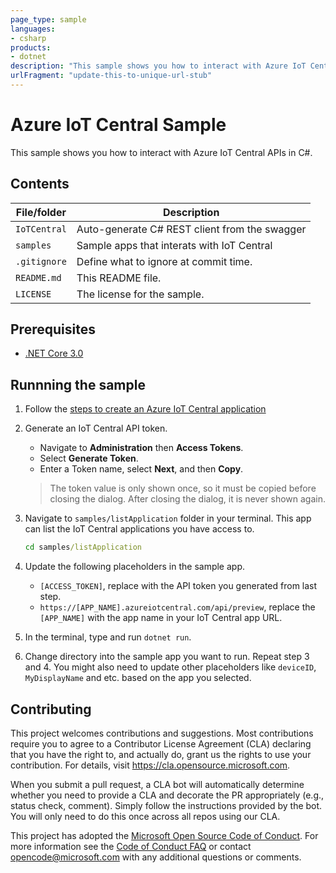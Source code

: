 ```yaml
---
page_type: sample
languages:
- csharp
products:
- dotnet
description: "This sample shows you how to interact with Azure IoT Central APIs"
urlFragment: "update-this-to-unique-url-stub"
---
```


# Azure IoT Central Sample
This sample shows you how to interact with Azure IoT Central APIs in C#.

## Contents

| File/folder       | Description                                |
|-------------------|--|
| `IoTCentral`      | Auto-generate C# REST client from the swagger|
| `samples`         | Sample apps that interats with IoT Central   |
| `.gitignore`      | Define what to ignore at commit time.        |
| `README.md`       | This README file.                            |
| `LICENSE`         | The license for the sample.                  |

## Prerequisites

- [.NET Core 3.0](https://dotnet.microsoft.com/download)

## Runnning the sample

1. Follow the [steps to create an Azure IoT Central application](https://docs.microsoft.com/azure/iot-central/core/quick-deploy-iot-central)

2. Generate an IoT Central API token.
    - Navigate to **Administration** then **Access Tokens**.
    - Select **Generate Token**.
    - Enter a Token name, select **Next**, and then **Copy**.
    > The token value is only shown once, so it must be copied before closing the dialog. After closing the dialog, it is never shown again.

3. Navigate to `samples/listApplication` folder in your terminal. This app can list the IoT Central applications you have access to.

    ```cmd
    cd samples/listApplication
    ```

4. Update the following placeholders in the sample app.

    - `[ACCESS_TOKEN]`, replace with the API token you generated from last step.
    - `https://[APP_NAME].azureiotcentral.com/api/preview`, replace the `[APP_NAME]` with the app name in your IoT Central app URL.

4. In the terminal, type and run `dotnet run`.

5. Change directory into the sample app you want to run. Repeat step 3 and 4. You might also need to update other placeholders like `deviceID`, `MyDisplayName` and etc. based on the app you selected.

## Contributing

This project welcomes contributions and suggestions.  Most contributions require you to agree to a
Contributor License Agreement (CLA) declaring that you have the right to, and actually do, grant us
the rights to use your contribution. For details, visit https://cla.opensource.microsoft.com.

When you submit a pull request, a CLA bot will automatically determine whether you need to provide
a CLA and decorate the PR appropriately (e.g., status check, comment). Simply follow the instructions
provided by the bot. You will only need to do this once across all repos using our CLA.

This project has adopted the [Microsoft Open Source Code of Conduct](https://opensource.microsoft.com/codeofconduct/).
For more information see the [Code of Conduct FAQ](https://opensource.microsoft.com/codeofconduct/faq/) or
contact [opencode@microsoft.com](mailto:opencode@microsoft.com) with any additional questions or comments.
